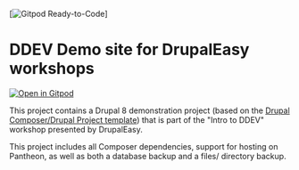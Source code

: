 [![Gitpod Ready-to-Code](https://img.shields.io/badge/Gitpod-ready--to--code-blue?logo=gitpod)]
# DDEV Demo site for DrupalEasy workshops

[![Open in Gitpod](https://gitpod.io/button/open-in-gitpod.svg)](https://gitpod.io/#https://github.com/ultimike/ddevdemo)

This project contains a Drupal 8 demonstration project (based on the [Drupal Composer/Drupal Project
template](https://github.com/drupal-composer/drupal-project/)) that is part of the "Intro to DDEV"
workshop presented by DrupalEasy.

This project includes all Composer dependencies, support for hosting on Pantheon, as well as both a
database backup and a files/ directory backup.
